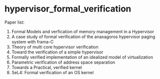 # hypervisor_formal_verification

Paper list: 

1. Formal Models and verfication of memory management in a Hypervisor
2. A case study of formal verification of the anaxagoros hypervisor paging system with frama-C
3. Theory of multi core hypervisor verification
4. Toward the verification of a simple hypervisor 
5. Formally verified implementation of an idealized model of virtualization
6. Parametric verification of address space separation
7. Towards a Practical, verified kernel
8. SeL4: Formal verification of an OS kernel


